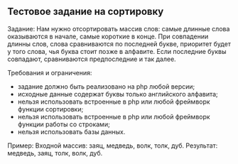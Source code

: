 ## Тестовое задание на сортировку

Задание:
Нам нужно отсортировать массив слов: самые длинные слова оказываются в начале, самые короткие в конце. При совпадении длинны слов, слова сравниваются по последней букве, приоритет будет у того слова, чья буква стоит позже в алфавите. Если последние буквы совпадают, сравниваются предпоследние и так далее.

Требования и ограничения:
- задание должно быть реализовано на php любой версии;
- исходные данные содержат буквы только английского алфавита;
- нельзя использовать встроенные в php или любой фреймворк функции сортировки;
- нельзя использовать встроенные в php или любой фреймворк функции работы со строками;
- нельзя использовать базы данных.

Пример:
Входной массив: заяц, медведь, волк, толк, дуб.
Результат: медведь, заяц, толк, волк, дуб.